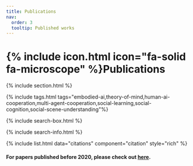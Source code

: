 ```yaml
---
title: Publications
nav:
  order: 3
  tooltip: Published works
---
```


# {% include icon.html icon="fa-solid fa-microscope" %}Publications

{% include section.html %}

{% include tags.html tags="embodied-ai,theory-of-mind,human-ai-cooperation,multi-agent-cooperation,social-learning,social-cognition,social-scene-understanding"%}
 
{% include search-box.html %}

{% include search-info.html %}

<!-- \* indicates equal contribution -->

{% include list.html data="citations" component="citation" style="rich" %}

<h4>For papers published before 2020, please check out <a href="https://www.tshu.io/publications.html">here</a>.</h4>